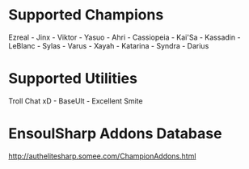# Supported Champions
Ezreal - Jinx - Viktor - Yasuo - Ahri - Cassiopeia - Kai'Sa - Kassadin - LeBlanc - Sylas - Varus - Xayah - Katarina - Syndra - Darius
# Supported Utilities
Troll Chat xD - BaseUlt - Excellent Smite

# EnsoulSharp Addons Database
http://authelitesharp.somee.com/ChampionAddons.html
